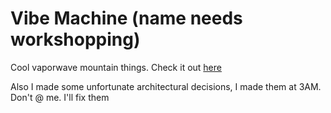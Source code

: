 # Vibe Machine (name needs workshopping)

Cool vaporwave mountain things. Check it out [here](https://NickBeeuwsaert.github.io/vibemachine)

Also I made some unfortunate architectural decisions, I made them at 3AM. Don't @ me. I'll fix them
